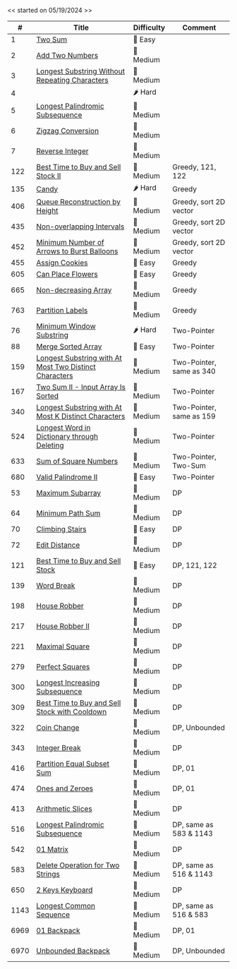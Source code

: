 << started on 05/19/2024 >>

|  #  |                              Title                                  |       Difficulty        |          Comment           |
| --- | ------------------------------------------------------------------- | ----------------------- | -------------------------- |
| 1 | [Two Sum](https://github.com/terenceqzhou/leetcode05192024/blob/main/src/0001.%20Two%20Sum) | 🍏 Easy |
| 2 | [Add Two Numbers](https://github.com/terenceqzhou/terence.leetcode.solutions/blob/main/src/0002.%20Add%20Two%20Numbers) | 🍋 Medium |
| 3 | [Longest Substring Without Repeating Characters](https://github.com/terenceqzhou/terence.leetcode.solutions/blob/main/src/0003.%20Longest%20Substring%20Without%20Repeating%20Characters) | 🍋 Medium |
| 4 | []() | 🌶️ Hard |
| 5 | [Longest Palindromic Subsequence](https://github.com/terenceqzhou/terence.leetcode.solutions/blob/main/src/0005.%20Longest%20Palindromic%20Substring) | 🍋 Medium |
| 6 | [Zigzag Conversion](https://github.com/terenceqzhou/leetcode.answers/blob/main/src/0006.%20Zigzag%20Conversion) | 🍋 Medium |
| 7 | [Reverse Integer](https://github.com/terenceqzhou/leetcode.answers/blob/main/src/0007.%20Reverse%20Integer) | 🍋 Medium |
| 122 | [Best Time to Buy and Sell Stock II](https://github.com/terenceqzhou/leet/blob/main/src/0122.%20Best%20Time%20to%20Buy%20and%20Sell%20Stock%20II) | 🍋 Medium | Greedy, 121, 122 |
| 135 | [Candy](https://github.com/terenceqzhou/leet/blob/main/src/0135.%20Candy) | 🌶️ Hard | Greedy |
| 406 | [Queue Reconstruction by Height](https://github.com/terenceqzhou/leet/blob/main/src/0406.%20Queue%20Reconstruction%20by%20Height) | 🍋 Medium | Greedy, sort 2D vector |
| 435 | [Non-overlapping Intervals](https://github.com/terenceqzhou/leet/blob/main/src/0435.%20Non-overlapping%20Intervals) | 🍋 Medium | Greedy, sort 2D vector |
| 452 | [Minimum Number of Arrows to Burst Balloons](https://github.com/terenceqzhou/leet/blob/main/src/0452.%20Minimum%20Number%20of%20Arrows%20to%20Burst%20Balloons) | 🍋 Medium | Greedy, sort 2D vector |
| 455 | [Assign Cookies](https://github.com/terenceqzhou/leet/blob/main/src/0455.%20Assign%20Cookies) | 🍏 Easy | Greedy |
| 605 | [Can Place Flowers](https://github.com/terenceqzhou/leet/blob/main/src/0605.%20Can%20Place%20Flowers) | 🍏 Easy | Greedy |
| 665 | [Non-decreasing Array](https://github.com/terenceqzhou/leet/blob/main/src/0665.%20Non-decreasing%20Array) | 🍋 Medium | Greedy |
| 763 | [Partition Labels](https://github.com/terenceqzhou/leet/blob/main/src/0763.%20Partition%20Labels) | 🍋 Medium | Greedy |
| 76 | [Minimum Window Substring](https://github.com/terenceqzhou/leet/blob/main/src/0076.%20Minimum%20Window%20Substring) | 🌶️ Hard | Two-Pointer |
| 88 | [Merge Sorted Array](https://github.com/terenceqzhou/leet/blob/main/src/0088.%20Merge%20Sorted%20Array) | 🍏 Easy | Two-Pointer |
| 159 | [Longest Substring with At Most Two Distinct Characters](https://github.com/terenceqzhou/leet/blob/main/src/0159.%20Longest%20Substring%20with%20At%20Most%20Two%20Distinct%20Characters) | 🍋 Medium | Two-Pointer, same as 340 |
| 167 | [Two Sum II - Input Array Is Sorted](https://github.com/terenceqzhou/leet/blob/main/src/0167.%20Two%20Sum%20II%20-%20Input%20Array%20Is%20Sorted) | 🍋 Medium | Two-Pointer |
| 340 | [Longest Substring with At Most K Distinct Characters](https://github.com/terenceqzhou/leet/blob/main/src/0340.%20Longest%20Substring%20with%20At%20Most%20K%20Distinct%20Characters) | 🍋 Medium | Two-Pointer, same as 159 |
| 524 | [Longest Word in Dictionary through Deleting](https://github.com/terenceqzhou/leet/blob/main/src/0524.%20Longest%20Word%20in%20Dictionary%20through%20Deleting) | 🍋 Medium | Two-Pointer |
| 633 | [Sum of Square Numbers](https://github.com/terenceqzhou/leet/blob/main/src/0633.%20Sum%20of%20Square%20Numbers) | 🍋 Medium | Two-Pointer, Two-Sum
| 680 | [Valid Palindrome II](https://github.com/terenceqzhou/leet/blob/main/src/0680.%20Valid%20Palindrome%20II) | 🍏 Easy | Two-Pointer |
| 53 | [Maximum Subarray](https://github.com/terenceqzhou/leet/blob/main/src/0053.%20Maximum%20Subarray) | 🍋 Medium | DP |
| 64 | [Minimum Path Sum](https://github.com/terenceqzhou/leet/blob/main/src/0064.%20Minimum%20Path%20Sum) | 🍋 Medium | DP |
| 70 | [Climbing Stairs](https://github.com/terenceqzhou/leet/blob/main/src/0070.%20Climbing%20Stairs) | 🍏 Easy | DP |
| 72 | [Edit Distance](https://github.com/terenceqzhou/leet/blob/main/src/0072.%20Edit%20Distance) | 🍋 Medium | DP |
| 121 | [Best Time to Buy and Sell Stock](https://github.com/terenceqzhou/leet/blob/main/src/0121.%20Best%20Time%20to%20Buy%20and%20Sell%20Stock) | 🍏 Easy | DP, 121, 122 |
| 139 | [Word Break](https://github.com/terenceqzhou/leet/blob/main/src/0139.%20Word%20Break) | 🍋 Medium | DP |
| 198 | [House Robber](https://github.com/terenceqzhou/leet/blob/main/src/0198.%20House%20Robber) | 🍋 Medium | DP |
| 217 | [House Robber II](https://github.com/terenceqzhou/leet/blob/main/src/0213.%20House%20Robber%20II) | 🍋 Medium | DP |
| 221 | [Maximal Square](https://github.com/terenceqzhou/leet/blob/main/src/0221.%20Maximal%20Square) | 🍋 Medium | DP |
| 279 | [Perfect Squares](https://github.com/terenceqzhou/leet/blob/main/src/0279.%20Perfect%20Squares) | 🍋 Medium | DP |
| 300 | [Longest Increasing Subsequence](https://github.com/terenceqzhou/leet/blob/main/src/0300.%20Longest%20Increasing%20Subsequence) | 🍋 Medium | DP |
| 309 | [Best Time to Buy and Sell Stock with Cooldown](https://github.com/terenceqzhou/leet/blob/main/src/0309.%20Best%20Time%20to%20Buy%20and%20Sell%20Stock%20with%20Cooldown) | 🍋 Medium | DP |
| 322 | [Coin Change](https://github.com/terenceqzhou/leet/blob/main/src/0322.%20Coin%20Change) | 🍋 Medium | DP, Unbounded |
| 343 | [Integer Break](https://github.com/terenceqzhou/leet/blob/main/src/0343.%20Integer%20Break) | 🍋 Medium | DP |
| 416 | [Partition Equal Subset Sum](https://github.com/terenceqzhou/leet/blob/main/src/0416.%20Partition%20Equal%20Subset%20Sum) | 🍋 Medium | DP, 01 |
| 474 | [Ones and Zeroes](https://github.com/terenceqzhou/leet/blob/main/src/0474.%20Ones%20and%20Zeroes) | 🍋 Medium | DP, 01 |
| 413 | [Arithmetic Slices](https://github.com/terenceqzhou/leet/blob/main/src/0413.%20Arithmetic%20Slices) | 🍋 Medium | DP |
| 516 | [Longest Palindromic Subsequence](https://github.com/terenceqzhou/leet/blob/main/src/0516.%20Longest%20Palindromic%20Subsequence) | 🍋 Medium | DP, same as 583 & 1143 |
| 542 | [01 Matrix](https://github.com/terenceqzhou/leet/blob/main/src/0542.%2001%20Matrix) | 🍋 Medium | DP |
| 583 | [Delete Operation for Two Strings](https://github.com/terenceqzhou/leet/blob/main/src/0583.%20Delete%20Operation%20for%20Two%20Strings) | 🍋 Medium | DP, same as 516 & 1143 |
| 650 | [2 Keys Keyboard](https://github.com/terenceqzhou/leet/blob/main/src/0650.%202%20Keys%20Keyboard) | 🍋 Medium | DP |
| 1143 | [Longest Common Sequence](https://github.com/terenceqzhou/leet/blob/main/src/1143.%20Longest%20Common%20Subsequence) | 🍋 Medium | DP, same as 516 & 583 |
| 6969 | [01 Backpack](https://github.com/terenceqzhou/leet/blob/main/src/6969.%2001%20Backpack) | 🍋 Medium | DP, 01 |
| 6970 | [Unbounded Backpack](https://github.com/terenceqzhou/leet/blob/main/src/6970.%20Unbounded%20Backpack) | 🍋 Medium | DP, Unbounded |
